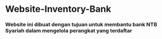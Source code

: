 # Website-Inventory-Bank
### Website ini dibuat dengan tujuan untuk membantu bank NTB Syariah dalam mengelola perangkat yang terdaftar
